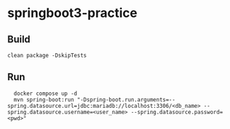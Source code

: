 # springboot3-practice

## Build
`clean package -DskipTests`

## Run

```
  docker compose up -d
  mvn spring-boot:run "-Dspring-boot.run.arguments=--spring.datasource.url=jdbc:mariadb://localhost:3306/<db_name> --spring.datasource.username=<user_name> --spring.datasource.password=<pwd>"
```

